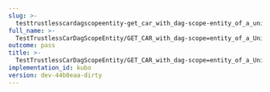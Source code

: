 ```yaml
---
slug: >-
  testtrustlesscardagscopeentity-get_car_with_dag-scope-entity_of_a_unixfs_directory_(accept_header)
full_name: >-
  TestTrustlessCarDagScopeEntity/GET_CAR_with_dag-scope=entity_of_a_UnixFS_directory_(Accept_Header)
outcome: pass
title: >-
  TestTrustlessCarDagScopeEntity/GET_CAR_with_dag-scope=entity_of_a_UnixFS_directory_(Accept_Header)
implementation_id: kubo
version: dev-44b0eaa-dirty
---
```


